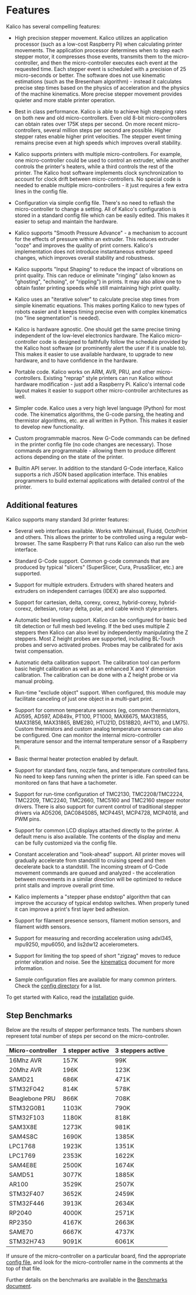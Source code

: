 # Features

Kalico has several compelling features:

* High precision stepper movement. Kalico utilizes an application
  processor (such as a low-cost Raspberry Pi) when calculating printer
  movements. The application processor determines when to step each
  stepper motor, it compresses those events, transmits them to the
  micro-controller, and then the micro-controller executes each event
  at the requested time. Each stepper event is scheduled with a
  precision of 25 micro-seconds or better. The software does not use
  kinematic estimations (such as the Bresenham algorithm) - instead it
  calculates precise step times based on the physics of acceleration
  and the physics of the machine kinematics. More precise stepper
  movement provides quieter and more stable printer operation.

* Best in class performance. Kalico is able to achieve high stepping
  rates on both new and old micro-controllers. Even old 8-bit
  micro-controllers can obtain rates over 175K steps per second. On
  more recent micro-controllers, several million steps per second are
  possible. Higher stepper rates enable higher print velocities. The
  stepper event timing remains precise even at high speeds which
  improves overall stability.

* Kalico supports printers with multiple micro-controllers. For
  example, one micro-controller could be used to control an extruder,
  while another controls the printer's heaters, while a third controls
  the rest of the printer. The Kalico host software implements clock
  synchronization to account for clock drift between
  micro-controllers. No special code is needed to enable multiple
  micro-controllers - it just requires a few extra lines in the config
  file.

* Configuration via simple config file. There's no need to reflash the
  micro-controller to change a setting. All of Kalico's configuration
  is stored in a standard config file which can be easily edited. This
  makes it easier to setup and maintain the hardware.

* Kalico supports "Smooth Pressure Advance" - a mechanism to account
  for the effects of pressure within an extruder. This reduces
  extruder "ooze" and improves the quality of print corners. Kalico's
  implementation does not introduce instantaneous extruder speed
  changes, which improves overall stability and robustness.

* Kalico supports "Input Shaping" to reduce the impact of vibrations
  on print quality. This can reduce or eliminate "ringing" (also known
  as "ghosting", "echoing", or "rippling") in prints. It may also
  allow one to obtain faster printing speeds while still maintaining
  high print quality.

* Kalico uses an "iterative solver" to calculate precise step times
  from simple kinematic equations. This makes porting Kalico to new
  types of robots easier and it keeps timing precise even with complex
  kinematics (no "line segmentation" is needed).

* Kalico is hardware agnostic. One should get the same precise timing
  independent of the low-level electronics hardware. The Kalico
  micro-controller code is designed to faithfully follow the schedule
  provided by the Kalico host software (or prominently alert the user
  if it is unable to). This makes it easier to use available hardware,
  to upgrade to new hardware, and to have confidence in the hardware.

* Portable code. Kalico works on ARM, AVR, PRU, and other
  micro-controllers. Existing "reprap" style printers can run Kalico
  without hardware modification - just add a Raspberry Pi. Kalico's
  internal code layout makes it easier to support other
  micro-controller architectures as well.

* Simpler code. Kalico uses a very high level language (Python) for
  most code. The kinematics algorithms, the G-code parsing, the
  heating and thermistor algorithms, etc. are all written in Python.
  This makes it easier to develop new functionality.

* Custom programmable macros. New G-Code commands can be defined in
  the printer config file (no code changes are necessary). Those
  commands are programmable - allowing them to produce different
  actions depending on the state of the printer.

* Builtin API server. In addition to the standard G-Code interface,
  Kalico supports a rich JSON based application interface. This
  enables programmers to build external applications with detailed
  control of the printer.

## Additional features

Kalico supports many standard 3d printer features:

* Several web interfaces available. Works with Mainsail, Fluidd,
  OctoPrint and others. This allows the printer to be controlled using
  a regular web-browser. The same Raspberry Pi that runs Kalico can
  also run the web interface.

* Standard G-Code support. Common g-code commands that are produced by
  typical "slicers" (SuperSlicer, Cura, PrusaSlicer, etc.) are
  supported.

* Support for multiple extruders. Extruders with shared heaters and
  extruders on independent carriages (IDEX) are also supported.

* Support for cartesian, delta, corexy, corexz, hybrid-corexy,
  hybrid-corexz, deltesian, rotary delta, polar, and cable winch style
  printers.

* Automatic bed leveling support. Kalico can be configured for basic
  bed tilt detection or full mesh bed leveling. If the bed uses
  multiple Z steppers then Kalico can also level by independently
  manipulating the Z steppers. Most Z height probes are supported,
  including BL-Touch probes and servo activated probes. Probes may be
  calibrated for axis twist compensation.

* Automatic delta calibration support. The calibration tool can
  perform basic height calibration as well as an enhanced X and Y
  dimension calibration. The calibration can be done with a Z height
  probe or via manual probing.

* Run-time "exclude object" support. When configured, this module may
  facilitate canceling of just one object in a multi-part print.

* Support for common temperature sensors (eg, common thermistors,
  AD595, AD597, AD849x, PT100, PT1000, MAX6675, MAX31855, MAX31856,
  MAX31865, BME280, HTU21D, DS18B20, AHT10, and LM75). Custom
  thermistors and custom analog temperature sensors can also be
  configured. One can monitor the internal micro-controller
  temperature sensor and the internal temperature sensor of a
  Raspberry Pi.

* Basic thermal heater protection enabled by default.

* Support for standard fans, nozzle fans, and temperature controlled
  fans. No need to keep fans running when the printer is idle. Fan
  speed can be monitored on fans that have a tachometer.

* Support for run-time configuration of TMC2130, TMC2208/TMC2224,
  TMC2209, TMC2240, TMC2660, TMC5160 and TMC2160 stepper motor drivers.
  There is also support for current control of traditional stepper drivers
  via AD5206, DAC084S085, MCP4451, MCP4728, MCP4018, and PWM pins.

* Support for common LCD displays attached directly to the printer. A
  default menu is also available. The contents of the display and menu
  can be fully customized via the config file.

* Constant acceleration and "look-ahead" support. All printer moves
  will gradually accelerate from standstill to cruising speed and then
  decelerate back to a standstill. The incoming stream of G-Code
  movement commands are queued and analyzed - the acceleration between
  movements in a similar direction will be optimized to reduce print
  stalls and improve overall print time.

* Kalico implements a "stepper phase endstop" algorithm that can
  improve the accuracy of typical endstop switches. When properly
  tuned it can improve a print's first layer bed adhesion.

* Support for filament presence sensors, filament motion sensors, and
  filament width sensors.

* Support for measuring and recording acceleration using adxl345,
  mpu9250, mpu6050, and lis2dw12 accelerometers.

* Support for limiting the top speed of short "zigzag" moves to reduce
  printer vibration and noise. See the [kinematics](Kinematics.md)
  document for more information.

* Sample configuration files are available for many common printers.
  Check the [config directory](../config/) for a list.

To get started with Kalico, read the [installation](Installation.md)
guide.

## Step Benchmarks

Below are the results of stepper performance tests. The numbers shown
represent total number of steps per second on the micro-controller.

| Micro-controller                | 1 stepper active  | 3 steppers active |
| ------------------------------- | ----------------- | ----------------- |
| 16Mhz AVR                       | 157K              | 99K               |
| 20Mhz AVR                       | 196K              | 123K              |
| SAMD21                          | 686K              | 471K              |
| STM32F042                       | 814K              | 578K              |
| Beaglebone PRU                  | 866K              | 708K              |
| STM32G0B1                       | 1103K             | 790K              |
| STM32F103                       | 1180K             | 818K              |
| SAM3X8E                         | 1273K             | 981K              |
| SAM4S8C                         | 1690K             | 1385K             |
| LPC1768                         | 1923K             | 1351K             |
| LPC1769                         | 2353K             | 1622K             |
| SAM4E8E                         | 2500K             | 1674K             |
| SAMD51                          | 3077K             | 1885K             |
| AR100                           | 3529K             | 2507K             |
| STM32F407                       | 3652K             | 2459K             |
| STM32F446                       | 3913K             | 2634K             |
| RP2040                          | 4000K             | 2571K             |
| RP2350                          | 4167K             | 2663K             |
| SAME70                          | 6667K             | 4737K             |
| STM32H743                       | 9091K             | 6061K             |

If unsure of the micro-controller on a particular board, find the
appropriate [config file](../config/), and look for the
micro-controller name in the comments at the top of that file.

Further details on the benchmarks are available in the
[Benchmarks document](Benchmarks.md).
